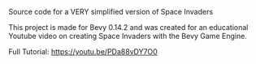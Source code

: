 Source code for a VERY simplified version of Space Invaders

This project is made for Bevy 0.14.2 and was created for an educational Youtube video on creating Space Invaders with the Bevy Game Engine.

Full Tutorial: https://youtu.be/PDa88vDY7O0
